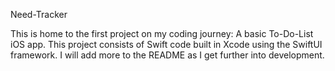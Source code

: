 Need-Tracker

This is home to the first project on my coding journey: A basic To-Do-List iOS app.
This project consists of Swift code built in Xcode using the SwiftUI framework. I will add more to the README as I get further into development.

